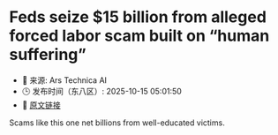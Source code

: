 # Feds seize $15 billion from alleged forced labor scam built on “human suffering”
- 📅 来源: Ars Technica AI
- 🕒 发布时间（东八区）: 2025-10-15 05:01:50
- 🔗 [原文链接](https://arstechnica.com/tech-policy/2025/10/feds-seize-15-billion-from-alleged-forced-labor-scam-built-on-human-suffering/)

Scams like this one net billions from well-educated victims.